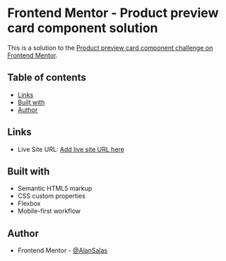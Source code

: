 # Frontend Mentor - Product preview card component solution

This is a solution to the [Product preview card component challenge on Frontend Mentor](https://www.frontendmentor.io/challenges/product-preview-card-component-GO7UmttRfa).

## Table of contents

- [Links](#links)
- [Built with](#built-with)
- [Author](#author)

## Links

- Live Site URL: [Add live site URL here](https://card-product-component-kyuavhzkp-alansalas.vercel.app/)

## Built with

- Semantic HTML5 markup
- CSS custom properties
- Flexbox
- Mobile-first workflow

## Author

<!-- - Website - [Add your name here](https://www.your-site.com) -->

- Frontend Mentor - [@AlanSalas](https://www.frontendmentor.io/profile/AlanSalas)
<!-- - Twitter - [@yourusername](https://www.twitter.com/yourusername) -->
